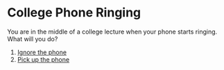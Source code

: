 # College Phone Ringing

You are in the middle of a college lecture when your phone starts ringing. What will you do?

1. [Ignore the phone](ignore.md)
2. [Pick up the phone](pickup.md)